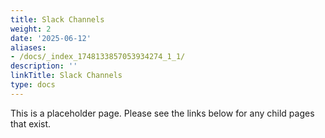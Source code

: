 ```yaml
---
title: Slack Channels
weight: 2
date: '2025-06-12'
aliases:
- /docs/_index_1748133857053934274_1_1/
description: ''
linkTitle: Slack Channels
type: docs
---
```


This is a placeholder page. Please see the links below for any child pages that exist.
